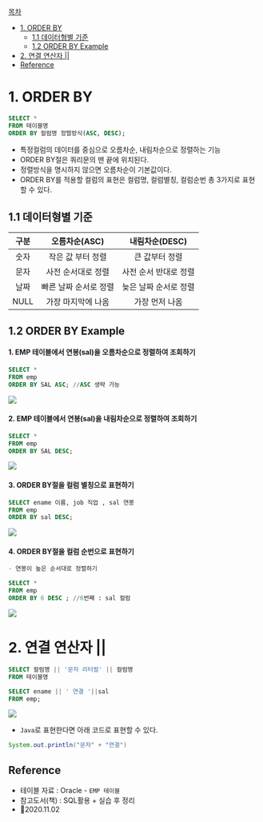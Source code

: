 [목차](#목차)
- [1. ORDER BY](#1-order-by)
  - [1.1 데이터형별 기준](#11-데이터형별-기준)
  - [1.2 ORDER BY Example](#12-order-by-example)
- [2. 연결 연산자 ||](#2-연결-연산자-||)
- [Reference](#reference)

# 1. ORDER BY
```sql
SELECT * 
FROM 테이블명
ORDER BY 컬럼명 정렬방식(ASC, DESC);
```
- 특정컬럼의 데이터를 중심으로 오름차순, 내림차순으로 정렬하는 기능
- ORDER BY절은 쿼리문의 맨 끝에 위치된다.
- 정렬방식을 명시하지 않으면 오름차순이 기본값이다.
- ORDER BY를 적용할 컬럼의 표현은 컬럼명, 컬럼별칭, 컬럼순번 총 3가지로 표현할 수 있다.

## 1.1 데이터형별 기준
구분|오름차순(ASC)|내림차순(DESC)
|:-:|:-:|:-:|
숫자|작은 값 부터 정렬|큰 값부터 정렬
문자|사전 순서대로 정렬|사전 순서 반대로 정렬
날짜|빠른 날짜 순서로 정렬|늦은 날짜 순서로 정렬
NULL|가장 마지막에 나옴|가장 먼저 나옴


## 1.2 ORDER BY Example
#### 1. EMP 테이블에서 연봉(sal)을 오름차순으로 정렬하여 조회하기
```sql
SELECT * 
FROM emp 
ORDER BY SAL ASC; //ASC 생략 가능
```
![](https://images.velog.io/images/withcolinsong/post/04f6afd9-3802-43b4-b2cd-a0ffbc649336/image.png)

#### 2. EMP 테이블에서 연봉(sal)을 내림차순으로 정렬하여 조회하기
```sql
SELECT * 
FROM emp 
ORDER BY SAL DESC;
```
![](https://images.velog.io/images/withcolinsong/post/4f739221-c612-4bfa-9d9e-820300de17b6/image.png)

#### 3. ORDER BY절을 컬럼 별칭으로 표현하기
```sql
SELECT ename 이름, job 직업 , sal 연봉 
FROM emp
ORDER BY sal DESC;
```
![](https://images.velog.io/images/withcolinsong/post/06409c44-d68c-4ea0-aa5b-822c6725d897/image.png)

#### 4. ORDER BY절을 컬럼 순번으로 표현하기
```sql
- 연봉이 높은 순서대로 정렬하기

SELECT * 
FROM emp
ORDER BY 6 DESC ; //6번째 : sal 컬럼
```
![](https://images.velog.io/images/withcolinsong/post/33b422bb-fa3e-4cda-a92b-6df12714dd41/image.png)

# 2. 연결 연산자 ||
```sql
SELECT 컬럼명 || '문자 리터럴' || 컬럼명
FROM 테이블명
```
```sql
SELECT ename || ' 연결 '||sal
FROM emp;
```
![](https://images.velog.io/images/withcolinsong/post/070da43c-e341-4575-9adb-57174f49f588/image.png)

- `Java`로 표현한다면 아래 코드로 표현할 수 있다.

```java
System.out.println("문자" + "연결")
```

## Reference
- 테이블 자료 : Oracle - `EMP 테이블` 
- 참고도서(책) : SQL활용 + 실습 후 정리
- 🎈2020.11.02
